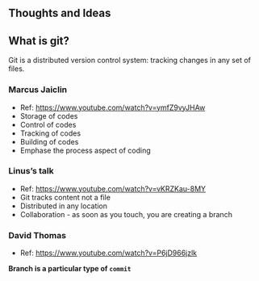 Thoughts and Ideas
--------

## What is git?
Git is a distributed version control system: tracking changes in any set of files.

### Marcus Jaiclin 
- Ref: https://www.youtube.com/watch?v=ymfZ9vyJHAw
- Storage of codes
- Control of codes
- Tracking of codes
- Building of codes
- Emphase the process aspect of coding

### Linus’s talk 
- Ref: https://www.youtube.com/watch?v=vKRZKau-8MY
- Git tracks content not a file
- Distributed in any location
- Collaboration - as soon as you touch, you are creating a branch

### David Thomas 
- Ref: https://www.youtube.com/watch?v=P6jD966jzlk

**Branch is a particular type of ``commit``**
